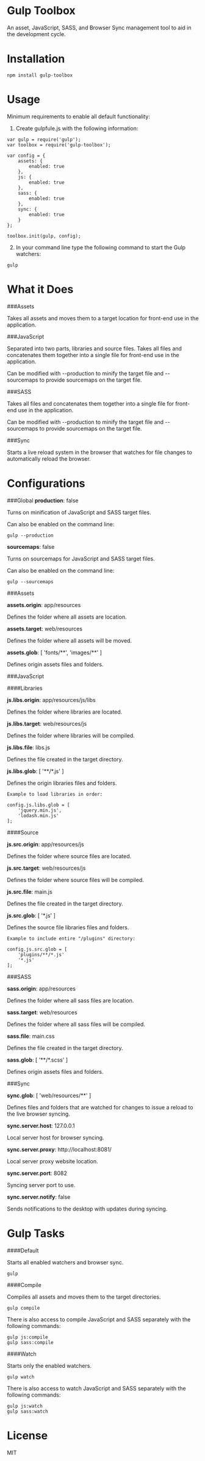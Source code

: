 Gulp Toolbox
============

An asset, JavaScript, SASS, and Browser Sync management tool to aid in the development cycle.

Installation
============

```
npm install gulp-toolbox
```

Usage
=====

Minimum requirements to enable all default functionality:

1. Create gulpfule.js with the following information:
```
var gulp = require('gulp');
var toolbox = require('gulp-toolbox');

var config = {
    assets: {
        enabled: true
    },
    js: {
        enabled: true
    },
    sass: {
        enabled: true
    },
    sync: {
        enabled: true
    }
};

toolbox.init(gulp, config);
```

2. In your command line type the following command to start the Gulp watchers:
```
gulp
```

What it Does
============

###Assets

Takes all assets and moves them to a target location for front-end use in the application.

###JavaScript

Separated into two parts, libraries and source files. Takes all files and concatenates them together into a single file for front-end use in the application.

Can be modified with --production to minify the target file and --sourcemaps to provide sourcemaps on the target file.

###SASS

Takes all files and concatenates them together into a single file for front-end use in the application.

Can be modified with --production to minify the target file and --sourcemaps to provide sourcemaps on the target file.

###Sync

Starts a live reload system in the browser that watches for file changes to automatically reload the browser.


Configurations
==============

###Global
**production**: false

Turns on minification of JavaScript and SASS target files.

Can also be enabled on the command line:

```
gulp --production
```

**sourcemaps**: false

Turns on sourcemaps for JavaScript and SASS target files.

Can also be enabled on the command line:

```
gulp --sourcemaps
```

###Assets

**assets.origin**: app/resources

Defines the folder where all assets are location.

**assets.target**: web/resources

Defines the folder where all assets will be moved.

**assets.glob**: [ 'fonts/\*\*', 'images/\*\*' ]

Defines origin assets files and folders.

###JavaScript

####Libraries

**js.libs.origin**: app/resources/js/libs

Defines the folder where libraries are located.

**js.libs.target**: web/resources/js

Defines the folder where libraries will be compiled.

**js.libs.file**: libs.js

Defines the file created in the target directory.

**js.libs.glob**: [ '\*\*/\*.js' ]

Defines the origin libraries files and folders.

```
Example to load libraries in order:

config.js.libs.glob = [
    'jquery.min.js',
    'lodash.min.js'
];
```

####Source

**js.src.origin**: app/resources/js

Defines the folder where source files are located.

**js.src.target**: web/resources/js

Defines the folder where source files will be compiled.

**js.src.file**: main.js

Defines the file created in the target directory.

**js.src.glob**: [ '\*.js' ]

Defines the source file libraries files and folders.

```
Example to include entire "/plugins" directory:

config.js.src.glob = [
    'plugins/**/*.js'
    '*.js'
];
```

###SASS

**sass.origin**: app/resources

Defines the folder where all sass files are location.

**sass.target**: web/resources

Defines the folder where all sass files will be compiled.

**sass.file**: main.css

Defines the file created in the target directory.

**sass.glob**: [ '\*\*/\*.scss' ]

Defines origin assets files and folders.

###Sync

**sync.glob**: [ 'web/resources/**' ]

Defines files and folders that are watched for changes to issue a reload to the live browser syncing.

**sync.server.host**: 127.0.0.1

Local server host for browser syncing.

**sync.server.proxy**: http://localhost:8081/

Local server proxy website location.

**sync.server.port**: 8082

Syncing server port to use.

**sync.server.notify**: false

Sends notifications to the desktop with updates during syncing.

Gulp Tasks
==========

####Default

Starts all enabled watchers and browser sync.

```
gulp
```

####Compile

Compiles all assets and moves them to the target directories.

```
gulp compile
```

There is also access to compile JavaScript and SASS separately with the following commands:

```
gulp js:compile
gulp sass:compile
```

####Watch

Starts only the enabled watchers.

```
gulp watch
```

There is also access to watch JavaScript and SASS separately with the following commands:

```
gulp js:watch
gulp sass:watch
```

License
========

MIT
